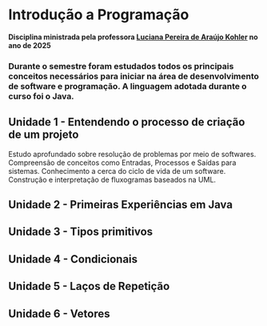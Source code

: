 
# Introdução a Programação
**Disciplina ministrada pela professora [Luciana Pereira de Araújo Kohler](https://github.com/lucianapda) no ano de 2025**

### Durante o semestre foram estudados todos os principais conceitos necessários para iniciar na área de desenvolvimento de software e programação. A linguagem adotada durante o curso foi o Java. 

## Unidade 1 - Entendendo o processo de criação de um projeto
Estudo aprofundado sobre resolução de problemas por meio de softwares. 
Compreensão de conceitos como Entradas, Processos e Saídas para sistemas. 
Conhecimento a cerca do ciclo de vida de um software.
Construção e interpretação de fluxogramas baseados na UML.
## Unidade 2 - Primeiras Experiências em Java  

## Unidade 3 - Tipos primitivos

## Unidade 4 - Condicionais

## Unidade 5 - Laços de Repetição

## Unidade 6 - Vetores
